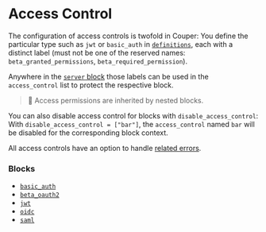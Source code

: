 # Access Control

The configuration of access controls is twofold in Couper: You define the particular
type such as `jwt` or `basic_auth` in [`definitions`](block/definitions), each with a distinct label
(must not be one of the reserved names: `beta_granted_permissions`, `beta_required_permission`).

Anywhere in the [`server` block](block/server) those labels can be used in the `access_control`
list to protect the respective block.

> 📝 Access permissions are inherited by nested blocks.

You can also disable access control for blocks with `disable_access_control`: With `disable_access_control = ["bar"]`,
the `access_control` named `bar` will be disabled for the corresponding block context.

All access controls have an option to handle [related errors](error-handling#access-control-error_handler).

### Blocks

* [`basic_auth`](block/basic_auth)
* [`beta_oauth2`](block/beta_oauth2)
* [`jwt`](block/jwt)
* [`oidc`](block/oidc)
* [`saml`](block/saml)
